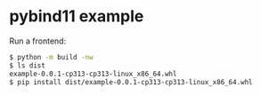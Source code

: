 # pybind11 example

Run a frontend:

```sh
$ python -m build -nw
$ ls dist
example-0.0.1-cp313-cp313-linux_x86_64.whl
$ pip install dist/example-0.0.1-cp313-cp313-linux_x86_64.whl
```
